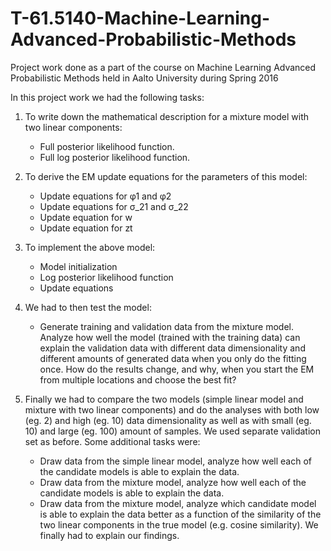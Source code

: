 # T-61.5140-Machine-Learning-Advanced-Probabilistic-Methods
Project work done as a part of the course on Machine Learning Advanced Probabilistic Methods held in Aalto University during Spring 2016

In this project work we had the following tasks:
1. To write down the mathematical description for a mixture model with two linear components:
    * Full posterior likelihood function.
    * Full log posterior likelihood function.
2. To derive the EM update equations for the parameters of this model:
    * Update equations for φ1 and φ2
    * Update equations for σ_21 and σ_22
    * Update equation for w
    * Update equation for zt
3. To implement the above model:
    * Model initialization
    * Log posterior likelihood function
    * Update equations
4. We had to then test the model:
    * Generate training and validation data from the mixture model. Analyze how well the model (trained with the training data) can explain the validation data with different data dimensionality and different amounts of generated data when you only do the fitting once. How do the results change, and why, when you start the EM from multiple locations and choose the best fit? 
 
5. Finally we had to compare the two models (simple linear model and mixture with two linear components) and do the analyses with both low (eg. 2) and high (eg. 10) data dimensionality as well as with small (eg. 10) and large (eg. 100) amount of samples. We used separate validation set as before. Some additional tasks were:
    * Draw data from the simple linear model, analyze how well each of the candidate models is able to explain the data.
    * Draw data from the mixture model, analyze how well each of the candidate models is able to explain the data. 
    * Draw data from the mixture model, analyze which candidate model is able to explain the data better as a function of the similarity of the two linear components in the true model (e.g. cosine similarity). We finally had to explain our findings.
